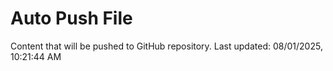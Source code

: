 # Auto Push File

Content that will be pushed to GitHub repository.
Last updated: 08/01/2025, 10:21:44 AM